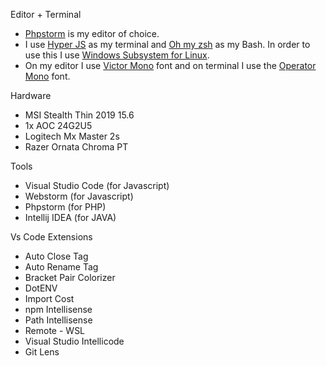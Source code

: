 <span>Editor + Terminal</span>

 - <u>Phpstorm</u> is my editor of choice.
- I use <u>Hyper JS</u> as my terminal and <u>Oh my zsh</u> as my Bash. In order to use this I use <u>Windows Subsystem for Linux</u>.
 - On my editor I use <u>Victor Mono</u> font and on terminal I use the <u>Operator Mono</u> font.

<span>Hardware</span>

 - MSI Stealth Thin 2019 15.6
 - 1x AOC 24G2U5
 - Logitech Mx Master 2s
 - Razer Ornata Chroma PT

 <span>Tools</span>

 - Visual Studio Code (for Javascript)
 - Webstorm (for Javascript)
 - Phpstorm (for PHP)
 - Intellij IDEA (for JAVA)

 <span>Vs Code Extensions</span>

 - Auto Close Tag
 - Auto Rename Tag
 - Bracket Pair Colorizer
 - DotENV
 - Import Cost
 - npm Intellisense
 - Path Intellisense
 - Remote - WSL
 - Visual Studio Intellicode
 - Git Lens
